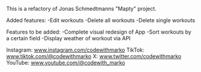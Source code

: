 This is a refactory of Jonas Schmedtmanns "Mapty" project. 

Added features:
-Edit workouts
-Delete all workouts
-Delete single workouts

Features to be added:
-Complete visual redesign of App
-Sort workouts by a certain field
-Display weather of workout via API

Instagram: www.instagram.com/codewithmarko
TikTok: www.tiktok.com/@codewithmarko
X: www.twitter.com/codewithmarko
YouTube: www.youtube.com/@codewith_marko
